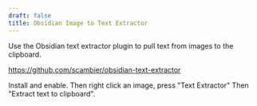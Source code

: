 ```yaml
---
draft: false
title: Obsidian Image to Text Extractor
---
```


Use the Obsidian text extractor plugin to pull text from images to the clipboard.

https://github.com/scambier/obsidian-text-extractor

Install and enable. Then right click an image, press "Text Extractor" Then "Extract text to clipboard".
